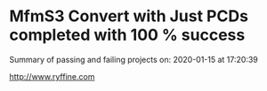 # MfmS3 Convert with Just PCDs completed with 100 % success

Summary of passing and failing projects on: 2020-01-15 at 17:20:39

http://www.ryffine.com
